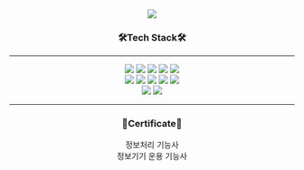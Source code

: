<div align="center">
  <img src="https://capsule-render.vercel.app/api?type=Rounded&color=auto&height=150&section=header&text=Hello%20I'm%20Hyeon&fontSize=60&customColorList=27" />
</div>

<div align="center">
 <h3>🛠Tech Stack🛠</h3>
  <hr/>
</div>
<div align="center">
  <img src="https://img.shields.io/badge/Java-FF160B?style=flat-square&logo=Java&logoColor=white" />
  <img src="https://img.shields.io/badge/python-3776AB?style=flat-square&logo=python&logoColor=white" />
  <img src="https://img.shields.io/badge/javascript-F7DF1E?style=flat-square&logo=javascript&logoColor=black" />
  <img src="https://img.shields.io/badge/HTML5-E34F26?style=flat-square&logo=HTML5&logoColor=white" />
  <img src="https://img.shields.io/badge/CSS3-1572B6?style=flat-square&logo=CSS3&logoColor=white" />
</div>
<div align="center">
  <img src="https://img.shields.io/badge/Vue-4FC08D?style=flat-square&logo=vuedotjs&logoColor=white" />
  <img src="https://img.shields.io/badge/Springboot-6DB33F?style=flat-square&logo=springboot&logoColor=white" />
  <img src="https://img.shields.io/badge/docker-2496ED?style=flat-square&logo=docker&logoColor=white" />
  <img src="https://img.shields.io/badge/gradle-02303A?style=flat-square&logo=gradle&logoColor=white" />
  <img src="https://img.shields.io/badge/maven-C71A36?style=flat-square&logo=apachemaven&logoColor=white" />
</div>
<div align="center">
  <img src="https://img.shields.io/badge/postgreSQL-4169E1?style=flat-square&logo=postgresql&logoColor=white" />
  <img src="https://img.shields.io/badge/MySQL-4479A1?style=flat-square&logo=mysql&logoColor=white" />
</div>
<hr/>
<div align="center">
  <h3>📄Certificate📄</h3>
  <div>정보처리 기능사</div>
  <div>정보기기 운용 기능사</div>
 </ul> 
</div>
